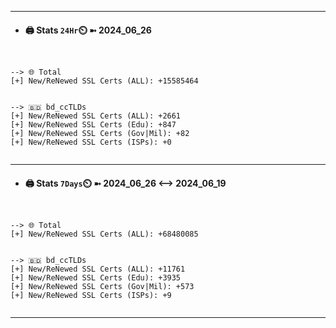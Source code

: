 

---
- #### 🖨️ **Stats** `24Hr`⏲️ ➼ 2024_06_26
```console


--> 🌐 Total
[+] New/ReNewed SSL Certs (ALL): +15585464


--> 🇧🇩 bd_ccTLDs
[+] New/ReNewed SSL Certs (ALL): +2661
[+] New/ReNewed SSL Certs (Edu): +847
[+] New/ReNewed SSL Certs (Gov|Mil): +82
[+] New/ReNewed SSL Certs (ISPs): +0


```

---
- #### 🖨️ **Stats** `7Days`⏲️ ➼ 2024_06_26 <--> 2024_06_19
```console


--> 🌐 Total
[+] New/ReNewed SSL Certs (ALL): +68480085


--> 🇧🇩 bd_ccTLDs
[+] New/ReNewed SSL Certs (ALL): +11761
[+] New/ReNewed SSL Certs (Edu): +3935
[+] New/ReNewed SSL Certs (Gov|Mil): +573
[+] New/ReNewed SSL Certs (ISPs): +9


```

---

